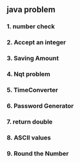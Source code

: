 ## java problem

### 1. number check
### 2. Accept an integer
### 3. Saving Amount 
### 4. Nqt problem 
### 5. TimeConverter
### 6. Password Generator
### 7. return double 
### 8. ASCII values 
### 9. Round the Number 

